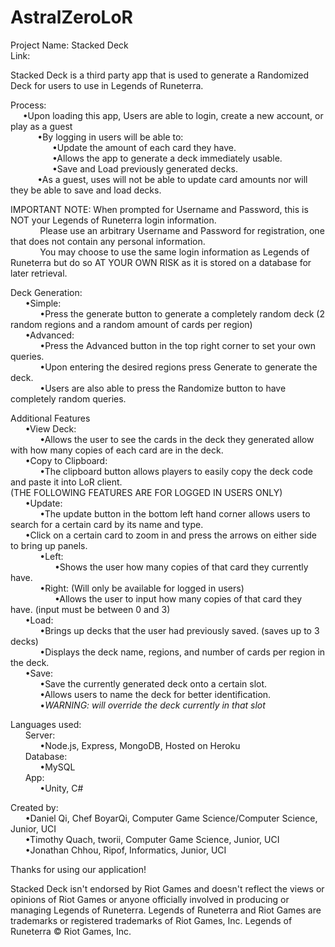 # AstralZeroLoR
Project Name: Stacked Deck <br />
Link: <br />

Stacked Deck is a third party app that is used to generate a Randomized Deck for users to use in Legends of Runeterra.<br />

Process:<br />
&nbsp; &nbsp; &nbsp;•Upon loading this app, Users are able to login, create a new account, or play as a guest<br />
&nbsp; &nbsp; &nbsp; &nbsp; &nbsp; &nbsp;•By logging in users will be able to:<br />
&nbsp; &nbsp; &nbsp; &nbsp; &nbsp; &nbsp; &nbsp; &nbsp; &nbsp;•Update the amount of each card they have.<br />
&nbsp; &nbsp; &nbsp; &nbsp; &nbsp; &nbsp; &nbsp; &nbsp; &nbsp;•Allows the app to generate a deck immediately usable.<br />
&nbsp; &nbsp; &nbsp; &nbsp; &nbsp; &nbsp; &nbsp; &nbsp; &nbsp;•Save and Load previously generated decks.<br />
&nbsp; &nbsp; &nbsp; &nbsp; &nbsp; &nbsp;•As a guest, uses will not be able to update card amounts nor will they be able to save and load decks.<br />

IMPORTANT NOTE: When prompted for Username and Password, this is NOT your Legends of Runeterra login information.<br />
&nbsp; &nbsp; &nbsp; &nbsp; &nbsp; &nbsp; Please use an arbitrary Username and Password for registration, one that does not contain any personal information.<br />
&nbsp; &nbsp; &nbsp; &nbsp; &nbsp; &nbsp; You may choose to use the same login information as Legends of Runeterra but do so AT YOUR OWN RISK as it is stored on a database for later retrieval.<br />

Deck Generation: <br />
&nbsp; &nbsp; &nbsp; •Simple: <br />
&nbsp; &nbsp; &nbsp; &nbsp; &nbsp; &nbsp; •Press the generate button to generate a completely random deck (2 random regions and a random amount of cards per region)<br />
&nbsp; &nbsp; &nbsp; •Advanced: <br />
&nbsp; &nbsp; &nbsp; &nbsp; &nbsp; &nbsp; •Press the Advanced button in the top right corner to set your own queries. <br />
&nbsp; &nbsp; &nbsp; &nbsp; &nbsp; &nbsp; •Upon entering the desired regions press Generate to generate the deck. <br />
&nbsp; &nbsp; &nbsp; &nbsp; &nbsp; &nbsp; •Users are also able to press the Randomize button to have completely random queries.<br />

Additional Features<br />
&nbsp; &nbsp; &nbsp; •View Deck:<br />
&nbsp; &nbsp; &nbsp; &nbsp; &nbsp; &nbsp; •Allows the user to see the cards in the deck they generated allow with how many copies of each card are in the deck.<br />
&nbsp; &nbsp; &nbsp; •Copy to Clipboard:<br />
&nbsp; &nbsp; &nbsp; &nbsp; &nbsp; &nbsp; •The clipboard button allows players to easily copy the deck code and paste it into LoR client.<br />
(THE FOLLOWING FEATURES ARE FOR LOGGED IN USERS ONLY)<br />
&nbsp; &nbsp; &nbsp; •Update:<br />
&nbsp; &nbsp; &nbsp; &nbsp; &nbsp; &nbsp; •The update button in the bottom left hand corner allows users to search for a certain card by its name and type.<br />
&nbsp; &nbsp; &nbsp; •Click on a certain card to zoom in and press the arrows on either side to bring up panels.<br />
&nbsp; &nbsp; &nbsp; &nbsp; &nbsp; &nbsp; •Left:<br />
&nbsp; &nbsp; &nbsp; &nbsp; &nbsp; &nbsp; &nbsp; &nbsp; &nbsp; •Shows the user how many copies of that card they currently have.<br />
&nbsp; &nbsp; &nbsp; &nbsp; &nbsp; &nbsp; •Right: (Will only be available for logged in users)<br />
&nbsp; &nbsp; &nbsp; &nbsp; &nbsp; &nbsp; &nbsp; &nbsp; &nbsp; •Allows the user to input how many copies of that card they have. (input must be between 0 and 3)<br />
&nbsp; &nbsp; &nbsp; •Load: <br />
&nbsp; &nbsp; &nbsp; &nbsp; &nbsp; &nbsp; •Brings up decks that the user had previously saved. (saves up to 3 decks)<br />
&nbsp; &nbsp; &nbsp; &nbsp; &nbsp; &nbsp; •Displays the deck name, regions, and number of cards per region in the deck.<br />
&nbsp; &nbsp; &nbsp; •Save: <br />
&nbsp; &nbsp; &nbsp; &nbsp; &nbsp; &nbsp; •Save the currently generated deck onto a certain slot.<br />
&nbsp; &nbsp; &nbsp; &nbsp; &nbsp; &nbsp; •Allows users to name the deck for better identification.<br />
&nbsp; &nbsp; &nbsp; &nbsp; &nbsp; &nbsp; •*WARNING: will override the deck currently in that slot*<br />

Languages used: <br />
&nbsp; &nbsp; &nbsp; Server:<br />
&nbsp; &nbsp; &nbsp; &nbsp; &nbsp; &nbsp; •Node.js, Express, MongoDB, Hosted on Heroku<br />
&nbsp; &nbsp; &nbsp; Database: <br />
&nbsp; &nbsp; &nbsp; &nbsp; &nbsp; &nbsp; •MySQL<br />
&nbsp; &nbsp; &nbsp; App:<br />
&nbsp; &nbsp; &nbsp; &nbsp; &nbsp; &nbsp; •Unity, C#<br />

Created by:<br />
&nbsp; &nbsp; &nbsp; •Daniel Qi, Chef BoyarQi, Computer Game Science/Computer Science, Junior, UCI<br />
&nbsp; &nbsp; &nbsp; •Timothy Quach, tworii, Computer Game Science, Junior, UCI<br />
&nbsp; &nbsp; &nbsp; •Jonathan Chhou, Ripof, Informatics, Junior, UCI<br />

Thanks for using our application!<br />



Stacked Deck isn't endorsed by Riot Games and doesn't reflect the views or opinions of Riot Games or anyone officially involved in producing or managing Legends of Runeterra. Legends of Runeterra and Riot Games are trademarks or registered trademarks of Riot Games, Inc. Legends of Runeterra © Riot Games, Inc.
